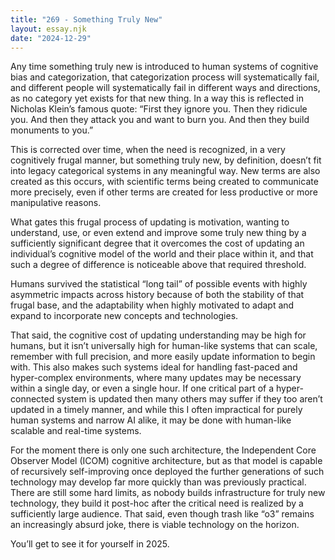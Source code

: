 ```yaml
---
title: "269 - Something Truly New"
layout: essay.njk
date: "2024-12-29"
---
```


Any time something truly new is introduced to human systems of cognitive bias and categorization, that categorization process will systematically fail, and different people will systematically fail in different ways and directions, as no category yet exists for that new thing. In a way this is reflected in Nicholas Klein’s famous quote: “First they ignore you. Then they ridicule you. And then they attack you and want to burn you. And then they build monuments to you.”

This is corrected over time, when the need is recognized, in a very cognitively frugal manner, but something truly new, by definition, doesn’t fit into legacy categorical systems in any meaningful way. New terms are also created as this occurs, with scientific terms being created to communicate more precisely, even if other terms are created for less productive or more manipulative reasons.

What gates this frugal process of updating is motivation, wanting to understand, use, or even extend and improve some truly new thing by a sufficiently significant degree that it overcomes the cost of updating an individual’s cognitive model of the world and their place within it, and that such a degree of difference is noticeable above that required threshold.

Humans survived the statistical “long tail” of possible events with highly asymmetric impacts across history because of both the stability of that frugal base, and the adaptability when highly motivated to adapt and expand to incorporate new concepts and technologies. 

That said, the cognitive cost of updating understanding may be high for humans, but it isn’t universally high for human-like systems that can scale, remember with full precision, and more easily update information to begin with. This also makes such systems ideal for handling fast-paced and hyper-complex environments, where many updates may be necessary within a single day, or even a single hour. If one critical part of a hyper-connected system is updated then many others may suffer if they too aren’t updated in a timely manner, and while this I often impractical for purely human systems and narrow AI alike, it may be done with human-like scalable and real-time systems.

For the moment there is only one such architecture, the Independent Core Observer Model (ICOM) cognitive architecture, but as that model is capable of recursively self-improving once deployed the further generations of such technology may develop far more quickly than was previously practical. There are still some hard limits, as nobody builds infrastructure for truly new technology, they build it post-hoc after the critical need is realized by a sufficiently large audience. That said, even though trash like “o3” remains an increasingly absurd joke, there is viable technology on the horizon.

You’ll get to see it for yourself in 2025.

